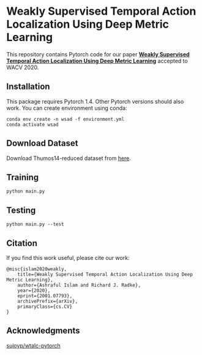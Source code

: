# Weakly Supervised Temporal Action Localization Using Deep Metric Learning

This repository contains Pytorch code for our paper **[Weakly Supervised Temporal Action Localization Using Deep Metric Learning](https://arxiv.org/pdf/2001.07793.pdf)** accepted to WACV 2020.



## Installation

This package requires Pytorch 1.4. Other Pytorch versions should also work. You can create environment using conda:

```
conda env create -n wsad -f environment.yml
conda activate wsad
```


## Download Dataset

Download Thumos14-reduced dataset from [here](https://emailucr-my.sharepoint.com/personal/sujoy_paul_email_ucr_edu/_layouts/15/onedrive.aspx?id=%2Fpersonal%2Fsujoy%5Fpaul%5Femail%5Fucr%5Fedu%2FDocuments%2Fwtalc%2Dfeatures&originalPath=aHR0cHM6Ly9lbWFpbHVjci1teS5zaGFyZXBvaW50LmNvbS86ZjovZy9wZXJzb25hbC9zdWpveV9wYXVsX2VtYWlsX3Vjcl9lZHUvRXMxemJIUVk0UHhLaFVrZGd2V0h0VTBCSy1feXVnYVNqWEs4NGtXc0IwWEQwdz9ydGltZT1SM1FmR1FTaTEwZw).

## Training

```
python main.py
```

## Testing

```
python main.py --test
```

## Citation

If you find this work useful, please cite our work:

```
@misc{islam2020weakly,
    title={Weakly Supervised Temporal Action Localization Using Deep Metric Learning},
    author={Ashraful Islam and Richard J. Radke},
    year={2020},
    eprint={2001.07793},
    archivePrefix={arXiv},
    primaryClass={cs.CV}
}
```

## Acknowledgments

[sujoyp/wtalc-pytorch](https://github.com/sujoyp/wtalc-pytorch)